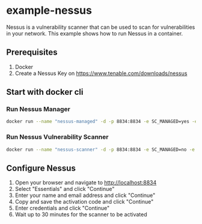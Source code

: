 # example-nessus

Nessus is a vulnerability scanner that can be used to scan for vulnerabilities in your network. This example shows how to run Nessus in a container.

## Prerequisites

1. Docker
2. Create a Nessus Key on <https://www.tenable.com/downloads/nessus>

## Start with docker cli

### Run Nessus Manager

```bash
docker run --name "nessus-managed" -d -p 8834:8834 -e SC_MANAGED=yes -e USERNAME=admin -e PASSWORD=admin -e PROXY-HOST=cloud.tenable.com -e PROXY-PORT=443 -e AUTO_UPDATE=all tenable/nessus:latest-ubuntu 
```

### Run Nessus Vulnerability Scanner

```bash
docker run --name "nessus-scanner" -d -p 8834:8834 -e SC_MANAGED=no -e USERNAME=admin -e PASSWORD=admin -e PROXY-HOST=cloud.tenable.com -e PROXY-PORT=443 -e AUTO_UPDATE=all tenable/nessus:latest-ubuntu
```

## Configure Nessus

1. Open your browser and navigate to <http://localhost:8834>
2. Select "Essentials" and click "Continue"
3. Enter your name and email address and click "Continue"
4. Copy and save the activation code and click "Continue"
5. Enter credentials and click "Continue"
6. Wait up to 30 minutes for the scanner to be activated
